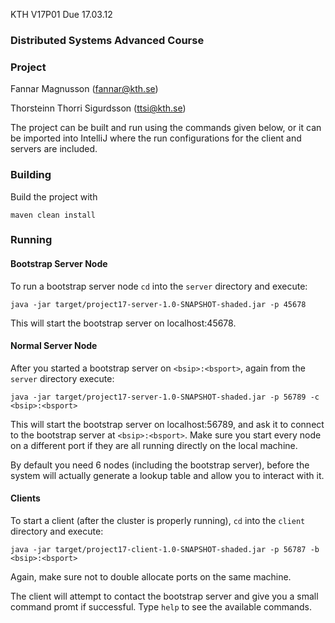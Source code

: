 KTH V17P01
Due 17.03.12

### Distributed Systems Advanced Course

### Project


Fannar Magnusson (fannar@kth.se)

Thorsteinn Thorri Sigurdsson (ttsi@kth.se)

The project can be built and run using the commands given below, or it can be imported into IntelliJ where the run configurations for the client and servers are included.

### Building

Build the project with

```
maven clean install
```

### Running

#### Bootstrap Server Node
To run a bootstrap server node `cd` into the `server` directory and execute:

```
java -jar target/project17-server-1.0-SNAPSHOT-shaded.jar -p 45678
```

This will start the bootstrap server on localhost:45678.

#### Normal Server Node
After you started a bootstrap server on `<bsip>:<bsport>`, again from the `server` directory execute:

```
java -jar target/project17-server-1.0-SNAPSHOT-shaded.jar -p 56789 -c <bsip>:<bsport>
```
This will start the bootstrap server on localhost:56789, and ask it to connect to the bootstrap server at `<bsip>:<bsport>`.
Make sure you start every node on a different port if they are all running directly on the local machine.

By default you need 6 nodes (including the bootstrap server), before the system will actually generate a lookup table and allow you to interact with it.

#### Clients
To start a client (after the cluster is properly running), `cd` into the `client` directory and execute:

```
java -jar target/project17-client-1.0-SNAPSHOT-shaded.jar -p 56787 -b <bsip>:<bsport>
```

Again, make sure not to double allocate ports on the same machine.

The client will attempt to contact the bootstrap server and give you a small command promt if successful. Type `help` to see the available commands.


